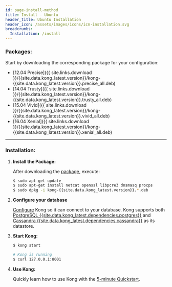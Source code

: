 ```yaml
---
id: page-install-method
title: Install - Ubuntu
header_title: Ubuntu Installation
header_icon: /assets/images/icons/icn-installation.svg
breadcrumbs:
  Installation: /install
---
```


### Packages:

Start by downloading the corresponding package for your configuration:

- [12.04 Precise]({{ site.links.download }}/{{site.data.kong_latest.version}}/kong-{{site.data.kong_latest.version}}.precise_all.deb)
- [14.04 Trusty]({{ site.links.download }}/{{site.data.kong_latest.version}}/kong-{{site.data.kong_latest.version}}.trusty_all.deb)
- [15.04 Vivid]({{ site.links.download }}/{{site.data.kong_latest.version}}/kong-{{site.data.kong_latest.version}}.vivid_all.deb)
- [16.04 Xenial]({{ site.links.download }}/{{site.data.kong_latest.version}}/kong-{{site.data.kong_latest.version}}.xenial_all.deb)

----

### Installation:

1. **Install the Package:**

    After downloading the [package](#packages), execute:

    ```bash
    $ sudo apt-get update
    $ sudo apt-get install netcat openssl libpcre3 dnsmasq procps
    $ sudo dpkg -i kong-{{site.data.kong_latest.version}}.*.deb
    ```

2. **Configure your database**

    [Configure][configuration] Kong so it can connect to your database. Kong supports both [PostgreSQL {{site.data.kong_latest.dependencies.postgres}}](http://www.postgresql.org/) and [Cassandra {{site.data.kong_latest.dependencies.cassandra}}](http://cassandra.apache.org/) as its datastore.

3. **Start Kong:**

    ```bash
    $ kong start

    # Kong is running
    $ curl 127.0.0.1:8001
    ```

4. **Use Kong:**

    Quickly learn how to use Kong with the [5-minute Quickstart](/docs/latest/getting-started/quickstart).

[configuration]: /docs/{{site.data.kong_latest.release}}/configuration#database
